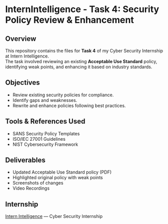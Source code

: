 # InternIntelligence - Task 4: Security Policy Review & Enhancement

## Overview
This repository contains the files for **Task 4** of my Cyber Security Internship at Intern Intelligence.  
The task involved reviewing an existing **Acceptable Use Standard** policy, identifying weak points, and enhancing it based on industry standards.

## Objectives
- Review existing security policies for compliance.
- Identify gaps and weaknesses.
- Rewrite and enhance policies following best practices.

## Tools & References Used
- SANS Security Policy Templates
- ISO/IEC 27001 Guidelines
- NIST Cybersecurity Framework

## Deliverables
- Updated Acceptable Use Standard policy (PDF)
- Highlighted original policy with weak points
- Screenshots of changes
- Video Recordings

## Internship
[Intern Intelligence](https://www.internintelligence.com) — Cyber Security Internship

